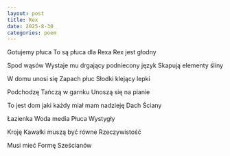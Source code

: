 ```yaml
---
layout: post
title: Rex
date: 2025-8-30
categories: poem
---
```


Gotujemy płuca
To są płuca dla Rexa
Rex jest głodny

Spod wąsów
Wystaje mu drgający podniecony język
Skapują elementy śliny

W domu unosi się
Zapach płuc
Słodki klejący lepki

Podchodzę
Tańczą w garnku
Unoszą się na pianie

To jest dom jaki każdy miał mam nadzieję
Dach
Ściany

Łazienka
Woda media
Płuca
Wystygły

Kroję
Kawałki muszą być równe
Rzeczywistość

Musi mieć
Formę
Sześcianów